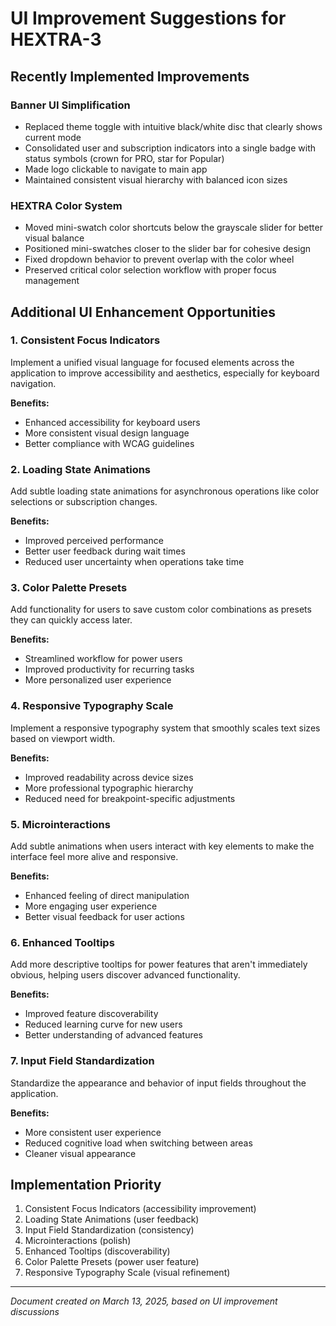 # UI Improvement Suggestions for HEXTRA-3

## Recently Implemented Improvements

### Banner UI Simplification
- Replaced theme toggle with intuitive black/white disc that clearly shows current mode
- Consolidated user and subscription indicators into a single badge with status symbols (crown for PRO, star for Popular)
- Made logo clickable to navigate to main app
- Maintained consistent visual hierarchy with balanced icon sizes

### HEXTRA Color System
- Moved mini-swatch color shortcuts below the grayscale slider for better visual balance
- Positioned mini-swatches closer to the slider bar for cohesive design
- Fixed dropdown behavior to prevent overlap with the color wheel
- Preserved critical color selection workflow with proper focus management

## Additional UI Enhancement Opportunities

### 1. Consistent Focus Indicators
Implement a unified visual language for focused elements across the application to improve accessibility and aesthetics, especially for keyboard navigation.

**Benefits:**
- Enhanced accessibility for keyboard users
- More consistent visual design language
- Better compliance with WCAG guidelines

### 2. Loading State Animations
Add subtle loading state animations for asynchronous operations like color selections or subscription changes.

**Benefits:**
- Improved perceived performance
- Better user feedback during wait times
- Reduced user uncertainty when operations take time

### 3. Color Palette Presets
Add functionality for users to save custom color combinations as presets they can quickly access later.

**Benefits:**
- Streamlined workflow for power users
- Improved productivity for recurring tasks
- More personalized user experience

### 4. Responsive Typography Scale
Implement a responsive typography system that smoothly scales text sizes based on viewport width.

**Benefits:**
- Improved readability across device sizes
- More professional typographic hierarchy
- Reduced need for breakpoint-specific adjustments

### 5. Microinteractions
Add subtle animations when users interact with key elements to make the interface feel more alive and responsive.

**Benefits:**
- Enhanced feeling of direct manipulation
- More engaging user experience
- Better visual feedback for user actions

### 6. Enhanced Tooltips
Add more descriptive tooltips for power features that aren't immediately obvious, helping users discover advanced functionality.

**Benefits:**
- Improved feature discoverability
- Reduced learning curve for new users
- Better understanding of advanced features

### 7. Input Field Standardization
Standardize the appearance and behavior of input fields throughout the application.

**Benefits:**
- More consistent user experience
- Reduced cognitive load when switching between areas
- Cleaner visual appearance

## Implementation Priority
1. Consistent Focus Indicators (accessibility improvement)
2. Loading State Animations (user feedback)
3. Input Field Standardization (consistency)
4. Microinteractions (polish)
5. Enhanced Tooltips (discoverability)
6. Color Palette Presets (power user feature)
7. Responsive Typography Scale (visual refinement)

---

*Document created on March 13, 2025, based on UI improvement discussions*
